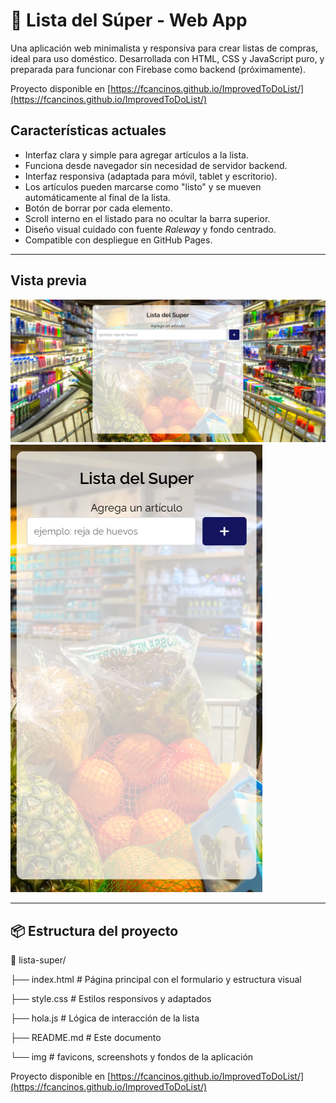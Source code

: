 # 🛒 Lista del Súper - Web App

Una aplicación web minimalista y responsiva para crear listas de compras, ideal para uso doméstico. Desarrollada con HTML, CSS y JavaScript puro, y preparada para funcionar con Firebase como backend (próximamente).

Proyecto disponible en [https://fcancinos.github.io/ImprovedToDoList/](https://fcancinos.github.io/ImprovedToDoList/)

## Características actuales

- Interfaz clara y simple para agregar artículos a la lista.
- Funciona desde navegador sin necesidad de servidor backend.
- Interfaz responsiva (adaptada para móvil, tablet y escritorio).
- Los artículos pueden marcarse como "listo" y se mueven automáticamente al final de la lista.
- Botón de borrar por cada elemento.
- Scroll interno en el listado para no ocultar la barra superior.
- Diseño visual cuidado con fuente *Raleway* y fondo centrado.
- Compatible con despliegue en GitHub Pages.

---

##  Vista previa

![desktop](./img/screenshots/desktop-view.png)
![mobile](./img/screenshots/mobile-view.png)

---

## 📦 Estructura del proyecto

📁 lista-super/

├── index.html # Página principal con el formulario y estructura visual

├── style.css # Estilos responsivos y adaptados

├── hola.js # Lógica de interacción de la lista

├──  README.md # Este documento

└── img # favicons, screenshots y fondos de la aplicación


Proyecto disponible en [https://fcancinos.github.io/ImprovedToDoList/](https://fcancinos.github.io/ImprovedToDoList/)